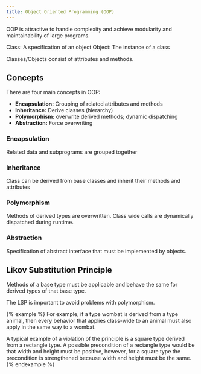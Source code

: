 ```yaml
---
title: Object Oriented Programming (OOP)
---
```


OOP is attractive to handle complexity and achieve modularity and maintainability of large programs.

Class: A specification of an object
Object: The instance of a class

Classes/Objects consist of attributes and methods.

## Concepts
There are four main concepts in OOP:

* **Encapsulation:** Grouping of related attributes and methods
* **Inheritance:** Derive classes (hierarchy)
* **Polymorphism:** overwrite derived methods; dynamic dispatching
* **Abstraction:** Force overwriting

### Encapsulation
Related data and subprograms are grouped together

### Inheritance
Class can be derived from base classes and inherit their methods and attributes

### Polymorphism
Methods of derived types are overwritten. Class wide calls are dynamically dispatched during runtime.

### Abstraction
Specification of abstract interface that must be implemented by objects.


## Likov Substitution Principle
Methods of a base type must be applicable and behave the same for derived types of that base type.

The LSP is important to avoid problems with polymorphism.

{% example %}
For example, if a type wombat is derived from a type animal, then every behavior that applies class-wide to an animal must also apply in the same way to a wombat.

A typical example of a violation of the principle is a square type derived from a rectangle type. A possible precondition of a rectangle type would be that width and height must be positive, however, for a square type the precondition is strengthened because width and height must be the same.
{% endexample %}
